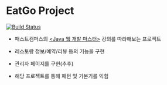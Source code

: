 
# EatGo Project
[![Build Status](https://travis-ci.com/cocodevs/eatgo.svg?branch=master)](https://travis-ci.com/cocodevs/eatgo)

- 패스트캠퍼스의 [<Java 웹 개발 마스터>](https://www.fastcampus.co.kr/dev_online_jvweb/) 강의를 따라해보는 프로젝트

- 레스토랑 정보/예약/리뷰 등의 기능을 구현

- 관리자 페이지를 구현(추후)

- 해당 프로젝트를 통해 패턴 및 기본기를 익힘
